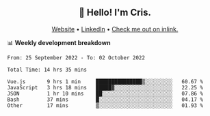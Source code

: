 
<h2 align="center">👋 Hello! I'm Cris.</h2>
<p align="center">
  <a href="https://www.criscunas.dev">Website</a> •
  <a href="https://www.linkedin.com/in/cristophercunas/">LinkedIn</a> •
  <a href="https://inlink-topaz.vercel.app/user/cristophercunas">Check me out on inlink.</a>
</p>


📊 **Weekly development breakdown**
<!--START_SECTION:waka-->

```text
From: 25 September 2022 - To: 02 October 2022

Total Time: 14 hrs 35 mins

Vue.js       9 hrs 1 min     ███████████████▒░░░░░░░░░   60.67 %
JavaScript   3 hrs 18 mins   █████▓░░░░░░░░░░░░░░░░░░░   22.25 %
JSON         1 hr 10 mins    ██░░░░░░░░░░░░░░░░░░░░░░░   07.86 %
Bash         37 mins         █░░░░░░░░░░░░░░░░░░░░░░░░   04.17 %
Other        17 mins         ▒░░░░░░░░░░░░░░░░░░░░░░░░   01.93 %
```

<!--END_SECTION:waka-->
